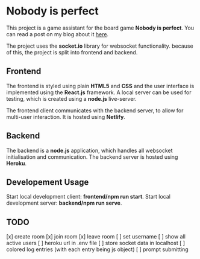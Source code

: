 # Nobody is perfect
This project is a game assistant for the board game **Nobody is perfect**. You can read a post on my blog about it [here](https://zor-blog.netlify.app/blog/2023-08-31-nobody-is-perfect-game-assistant/).

The project uses the **socket.io** library for websocket functionality. because of this, the project is split into frontend and backend.

## Frontend
The frontend is styled using plain **HTML5** and **CSS** and the user interface is implemented using the **React.js** framework.
A local server can be used for testing, which is created using a **node.js** live-server.

The frontend client communicates with the backend server, to allow for multi-user interaction. It is hosted using **Netlify**.

## Backend
The backend is a **node.js** application, which handles all websocket initialisation and communication. The backend server is hosted using **Heroku**.

## Developement Usage
Start local development client: **frontend/npm run start**.
Start local development server: **backend/npm run serve**.

## TODO
[x] create room
[x] join room
[x] leave room
[ ] set username
[ ] show all active users
[ ] heroku url in .env file
[ ] store socket data in localhost
[ ] colored log entries (with each entry being js object)
[ ] prompt submitting
